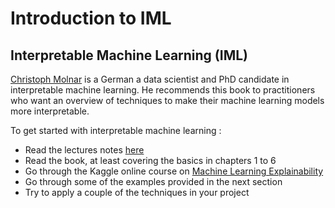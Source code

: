 # Introduction to IML

## Interpretable Machine Learning (IML)

[Christoph Molnar](https://christophm.github.io/) is a German a data scientist and PhD candidate in interpretable machine learning. He recommends this book to practitioners who want an overview of techniques to make their machine learning models more interpretable. 

To get started with interpretable machine learning :

- Read the lectures notes [here](https://github.com/jads-nl/data-science-foundation-curriculum/blob/main/data_science_foundation_in_python/iml/interpretable-machine-learning.pdf)
- Read the book, at least covering the basics in chapters 1 to 6
- Go through the Kaggle online course on [Machine Learning Explainability](https://www.kaggle.com/learn/machine-learning-explainability)
- Go through some of the examples provided in the next section
- Try to apply a couple of the techniques in your project